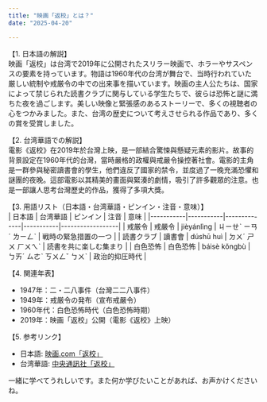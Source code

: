```yaml
---
title: "映画「返校」とは？"
date: "2025-04-20"

---
```


【1. 日本語の解説】  
映画「返校」は台湾で2019年に公開されたスリラー映画で、ホラーやサスペンスの要素を持っています。物語は1960年代の台湾が舞台で、当時行われていた厳しい統制や戒厳令の中での出来事を描いています。映画の主人公たちは、国家によって禁じられた読書クラブに関与している学生たちで、彼らは恐怖と謎に満ちた夜を過ごします。美しい映像と緊張感のあるストーリーで、多くの視聴者の心をつかみました。また、台湾の歴史について考えさせられる作品であり、多くの賞を受賞しました。

【2. 台湾華語での解説】  
電影《返校》在2019年於台灣上映，是一部結合驚悚與懸疑元素的影片。故事的背景設定在1960年代的台灣，當時嚴格的政權與戒嚴令操控著社會。電影的主角是一群參與秘密讀書會的學生，他們違反了國家的禁令，並度過了一晚充滿恐懼和謎團的夜晚。這部電影以其精美的畫面與緊湊的劇情，吸引了許多觀眾的注意。也是一部讓人思考台灣歷史的作品，獲得了多項大獎。

【3. 用語リスト（日本語・台湾華語・ピンイン・注音・意味）】  
| 日本語     | 台湾華語     | ピンイン       | 注音       | 意味               |
|-----------|-----------|--------------|-----------|------------------|
| 戒厳令     | 戒嚴令     | jièyánlìng  | ㄐㄧㄝˋ ㄧㄢˊ ㄌㄧㄥˋ | 戦時の緊急措置の一つ |
| 読書クラブ | 讀書會     | dúshū huì   | ㄉㄨˊ ㄕㄨ ㄏㄨㄟˋ   | 読書を共に楽しむ集まり |
| 白色恐怖   | 白色恐怖   | báisè kǒngbù | ㄅㄞˊ ㄙㄜˋ ㄎㄨㄥˇ ㄅㄨˋ | 政治的抑圧時代       |

【4. 関連年表】  
- 1947年：二・二八事件（台灣二二八事件）  
- 1949年：戒厳令の発布（宣布戒嚴令）  
- 1960年代：白色恐怖時代（白色恐怖時期）  
- 2019年：映画「返校」公開（電影《返校》上映）

【5. 参考リンク】  
- 日本語: [映画.com「返校」](https://eiga.com/movie/91413/)  
- 台湾華語: [中央通訊社「返校」](https://www.cna.com.tw/news/firstnews/201909270219.aspx)

一緒に学べてうれしいです。また何か学びたいことがあれば、お声かけくださいね。
